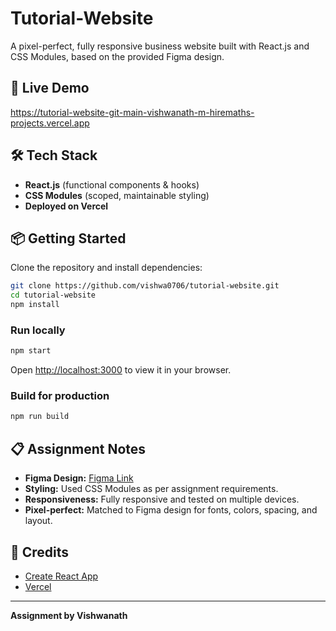 # Tutorial-Website

A pixel-perfect, fully responsive business website built with React.js and CSS Modules, based on the provided Figma design.

## 🚀 Live Demo

https://tutorial-website-git-main-vishwanath-m-hiremaths-projects.vercel.app

## 🛠️ Tech Stack

- **React.js** (functional components & hooks)
- **CSS Modules** (scoped, maintainable styling)
- **Deployed on Vercel**

## 📦 Getting Started

Clone the repository and install dependencies:

```bash
git clone https://github.com/vishwa0706/tutorial-website.git
cd tutorial-website
npm install
```

### Run locally

```bash
npm start
```
Open [http://localhost:3000](http://localhost:3000) to view it in your browser.

### Build for production

```bash
npm run build
```

## 📋 Assignment Notes

- **Figma Design:** [Figma Link](https://www.figma.com/design/CimoPqIE8mKQncuE5wAm0u/tutorial?node-id=1-2&p=f)
- **Styling:** Used CSS Modules as per assignment requirements.
- **Responsiveness:** Fully responsive and tested on multiple devices.
- **Pixel-perfect:** Matched to Figma design for fonts, colors, spacing, and layout.

## 🤝 Credits

- [Create React App](https://create-react-app.dev/)
- [Vercel](https://vercel.com/)

---

**Assignment by Vishwanath**
